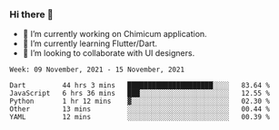 ### Hi there 👋

<!--
**devcat37/devcat37** is a ✨ _special_ ✨ repository because its `README.md` (this file) appears on your GitHub profile.-->


- 🔭 I’m currently working on Chimicum application.
- 🌱 I’m currently learning Flutter/Dart.
- 👯 I’m looking to collaborate with UI designers.
<!-- - 🤔 I’m looking for help with ... -->

<!--START_SECTION:waka-->
```text
Week: 09 November, 2021 - 15 November, 2021

Dart         44 hrs 3 mins   █████████████████████░░░░   83.64 % 
JavaScript   6 hrs 36 mins   ███░░░░░░░░░░░░░░░░░░░░░░   12.55 % 
Python       1 hr 12 mins    ▓░░░░░░░░░░░░░░░░░░░░░░░░   02.30 % 
Other        13 mins         ░░░░░░░░░░░░░░░░░░░░░░░░░   00.44 % 
YAML         12 mins         ░░░░░░░░░░░░░░░░░░░░░░░░░   00.39 % 
```
<!--END_SECTION:waka-->
